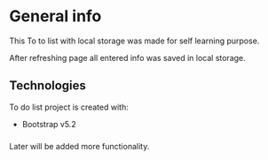 # General info 

This To to list with local storage was made for self learning purpose.

After refreshing page all entered info was saved in local storage.

## Technologies

To do list project is created with:

* Bootstrap v5.2


### 

 Later will be added  more functionality.

